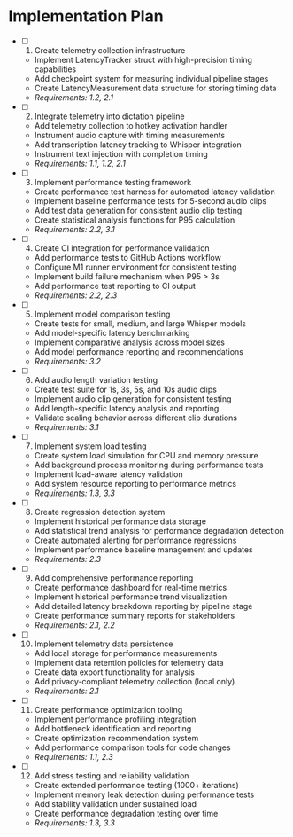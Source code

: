 # Implementation Plan

- [ ] 1. Create telemetry collection infrastructure

  - Implement LatencyTracker struct with high-precision timing capabilities
  - Add checkpoint system for measuring individual pipeline stages
  - Create LatencyMeasurement data structure for storing timing data
  - _Requirements: 1.2, 2.1_

- [ ] 2. Integrate telemetry into dictation pipeline

  - Add telemetry collection to hotkey activation handler
  - Instrument audio capture with timing measurements
  - Add transcription latency tracking to Whisper integration
  - Instrument text injection with completion timing
  - _Requirements: 1.1, 1.2, 2.1_

- [ ] 3. Implement performance testing framework

  - Create performance test harness for automated latency validation
  - Implement baseline performance tests for 5-second audio clips
  - Add test data generation for consistent audio clip testing
  - Create statistical analysis functions for P95 calculation
  - _Requirements: 2.2, 3.1_

- [ ] 4. Create CI integration for performance validation

  - Add performance tests to GitHub Actions workflow
  - Configure M1 runner environment for consistent testing
  - Implement build failure mechanism when P95 > 3s
  - Add performance test reporting to CI output
  - _Requirements: 2.2, 2.3_

- [ ] 5. Implement model comparison testing

  - Create tests for small, medium, and large Whisper models
  - Add model-specific latency benchmarking
  - Implement comparative analysis across model sizes
  - Add model performance reporting and recommendations
  - _Requirements: 3.2_

- [ ] 6. Add audio length variation testing

  - Create test suite for 1s, 3s, 5s, and 10s audio clips
  - Implement audio clip generation for consistent testing
  - Add length-specific latency analysis and reporting
  - Validate scaling behavior across different clip durations
  - _Requirements: 3.1_

- [ ] 7. Implement system load testing

  - Create system load simulation for CPU and memory pressure
  - Add background process monitoring during performance tests
  - Implement load-aware latency validation
  - Add system resource reporting to performance metrics
  - _Requirements: 1.3, 3.3_

- [ ] 8. Create regression detection system

  - Implement historical performance data storage
  - Add statistical trend analysis for performance degradation detection
  - Create automated alerting for performance regressions
  - Implement performance baseline management and updates
  - _Requirements: 2.3_

- [ ] 9. Add comprehensive performance reporting

  - Create performance dashboard for real-time metrics
  - Implement historical performance trend visualization
  - Add detailed latency breakdown reporting by pipeline stage
  - Create performance summary reports for stakeholders
  - _Requirements: 2.1, 2.2_

- [ ] 10. Implement telemetry data persistence

  - Add local storage for performance measurements
  - Implement data retention policies for telemetry data
  - Create data export functionality for analysis
  - Add privacy-compliant telemetry collection (local only)
  - _Requirements: 2.1_

- [ ] 11. Create performance optimization tooling

  - Implement performance profiling integration
  - Add bottleneck identification and reporting
  - Create optimization recommendation system
  - Add performance comparison tools for code changes
  - _Requirements: 1.1, 2.3_

- [ ] 12. Add stress testing and reliability validation
  - Create extended performance testing (1000+ iterations)
  - Implement memory leak detection during performance tests
  - Add stability validation under sustained load
  - Create performance degradation testing over time
  - _Requirements: 1.3, 3.3_
